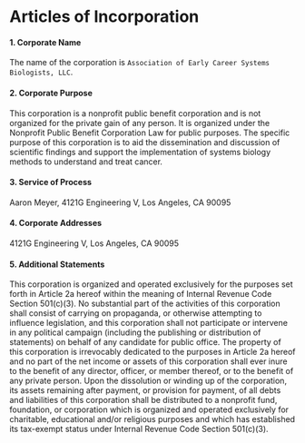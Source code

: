 # Articles of Incorporation

#### 1. Corporate Name

The name of the corporation is `Association of Early Career Systems Biologists, LLC`.

#### 2. Corporate Purpose

This corporation is a nonprofit public benefit corporation and is not organized for the private gain of any person. It is organized under the Nonprofit Public Benefit Corporation Law for public purposes. The specific purpose of this corporation is to aid the dissemination and discussion of scientific findings and support the implementation of systems biology methods to understand and treat cancer.

#### 3. Service of Process

Aaron Meyer, 4121G Engineering V, Los Angeles, CA 90095

#### 4. Corporate Addresses

4121G Engineering V, Los Angeles, CA 90095

#### 5. Additional Statements

This corporation is organized and operated exclusively for the purposes set forth in Article 2a hereof within the meaning of Internal Revenue Code Section 501(c)(3). No substantial part of the activities of this corporation shall consist of carrying on propaganda, or otherwise attempting to influence legislation, and this corporation shall not participate or intervene in any political campaign (including the publishing or distribution of statements) on behalf of any candidate for public office. The property of this corporation is irrevocably dedicated to the purposes in Article 2a hereof and no part of the net income or assets of this corporation shall ever inure to the benefit of any director, officer, or member thereof, or to the benefit of any private person. Upon the dissolution or winding up of the corporation, its assets remaining after payment, or provision for payment, of all debts and liabilities of this corporation shall be distributed to a nonprofit fund, foundation, or corporation which is organized and operated exclusively for charitable, educational and/or religious purposes and which has established its tax-exempt status under Internal Revenue Code Section 501(c)(3).
